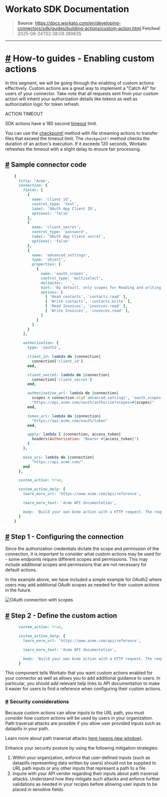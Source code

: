 # Workato SDK Documentation

> **Source**: https://docs.workato.com/en/developing-connectors/sdk/guides/building-actions/custom-action.html
> **Fetched**: 2025-08-24T02:38:09.389635

---

# [#](<#how-to-guides-enabling-custom-actions>) How-to guides - Enabling custom actions

In this segment, we will be going through the enabling of custom actions effectively. Custom actions are a great way to implement a "Catch All" for users of your connector. Take note that all requests sent from your custom action will inherit your authorization details like tokens as well as authorization logic for token refresh.

ACTION TIMEOUT

SDK actions have a 180 second [timeout](</recipes/recipe-job-errors.html#timeouts>) limit.

You can use the [checkpoint!](</developing-connectors/sdk/sdk-reference/ruby_methods.html#checkpoint>) method with file streaming actions to transfer files that exceed the timeout limit. The `checkpoint!` method checks the duration of an action's execution. If it exceeds 120 seconds, Workato refreshes the timeout with a slight delay to ensure fair processing.

## [#](<#sample-connector-code>) Sample connector code
```ruby
    {
      title: 'Acme',
      connection: {
        fields: [
          {
            name: 'client_id',
            control_type: 'text',
            label: 'OAuth App Client ID',
            optional: 'false'
          },
          {
            name: 'client_secret',
            control_type: 'password',
            label: 'OAuth App Client secret',
            optional: 'false'
          },
          {
            name: 'advanced_settings',
            type: 'object',
            properties: [
              {
                name: 'oauth_scopes',
                control_type: 'multiselect',
                delimiter: ' ',
                hint: 'By default, only scopes for Reading and writing contacts are requested',
                options: [
                  [ 'Read contacts', 'contacts.read' ],
                  [ 'Write contacts', 'contacts.write' ],
                  [ 'Read Invoices', 'invoices.read' ],
                  [ 'Write Invoices', 'invoices.read' ],
                ]
              }
            ]
          }
        ],

        authorization: {
          type: 'oauth2',

          client_id: lambda do |connection|
            connection['client_id']
          end,

          client_secret: lambda do |connection|
            connection['client_secret']
          end,

          authorization_url: lambda do |connection|
            scopes = connection.dig('advanced_settings', 'oauth_scopes') || ['contacts.read', 'contacts.write'].join(" ")
            "https://api.acme.com/oauth/authorize?scopes=#{scopes}"
          end,

          token_url: lambda do |connection|
            "https://api.acme.com/oauth/token"
          end,

          apply: lambda { |connection, access_token|
            headers(Authorization: "Bearer #{access_token}")
          }
        },

        base_uri: lambda do |connection|
            "https://api.acme.com/"
        end
      },

      custom_action: true,

      custom_action_help: {
        learn_more_url: 'https://www.acme.com/api/reference',

        learn_more_text: 'Acme API documentation',

        body: 'Build your own Acme action with a HTTP request. The request will be authorized with your current connection.'
      }
    }
```

## [#](<#step-1-configuring-the-connection>) Step 1 - Configuring the connection

Since the authorization credentials dictate the scope and permission of the connection, it is important to consider what custom actions may be used for - some endpoints require different scopes and permissions. This may include additional scopes and permissions that are not necessary for default actions.

In the example above, we have included a simple example for OAuth2 where users may add additional OAuth scopes as needed for their custom actions in the future.

![OAuth connection with scopes](/assets/img/custom_action_connection.39a45a4a.png)

## [#](<#step-2-define-the-custom-action>) Step 2 - Define the custom action
```ruby
      custom_action: true,

      custom_action_help: {
        learn_more_url: 'https://www.acme.com/api/reference',

        learn_more_text: 'Acme API documentation',

        body: 'Build your own Acme action with a HTTP request. The request will be authorized with your current connection.'
      }
```

This component tells Workato that you want custom actions enabled for your connector as well as allows you to add additional guidance to users. In particular, you should add relevant help links to API documentation to make it easier for users to find a reference when configuring their custom actions.

### [#](<#security-considerations>) Security considerations

Because custom actions can allow inputs to the URL path, you must consider how custom actions will be used by users in your organization. Path traversal attacks are possible if you allow user provided inputs such as datapills in your path.

Learn more about path traversal attacks [here (opens new window)](<https://portswigger.net/web-security/file-path-traversal>).

Enhance your security posture by using the following mitigation strategies:

  1. Within your organization, enforce that user-defined inputs (such as datapills representing data written by users) should not be supplied to URL path inputs or any other inputs that represent a path to a file
  2. Inquire with your API vendor regarding their inputs about path traversal attacks. Understand how they mitigate such attacks and enforce further validations as needed in your recipes before allowing user inputs to be placed in sensitive fields.
